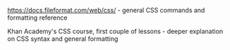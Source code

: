 https://docs.fileformat.com/web/css/ - general CSS commands and formatting reference

Khan Academy's CSS course, first couple of lessons - deeper explanation on CSS syntax and general formatting
